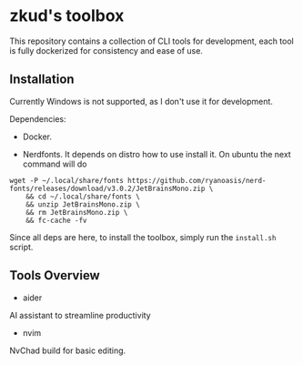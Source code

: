# zkud's toolbox

This repository contains a collection of CLI tools for development, each tool is fully dockerized for consistency and ease of use. 

## Installation

Currently Windows is not supported, as I don't use it for development.

Dependencies:

- Docker.

- Nerdfonts. It depends on distro how to use install it. On ubuntu the next command will do

```
wget -P ~/.local/share/fonts https://github.com/ryanoasis/nerd-fonts/releases/download/v3.0.2/JetBrainsMono.zip \
    && cd ~/.local/share/fonts \
    && unzip JetBrainsMono.zip \
    && rm JetBrainsMono.zip \
    && fc-cache -fv
```

Since all deps are here, to install the toolbox, simply run the `install.sh` script.

## Tools Overview

- aider

AI assistant to streamline productivity

- nvim

NvChad build for basic editing.


